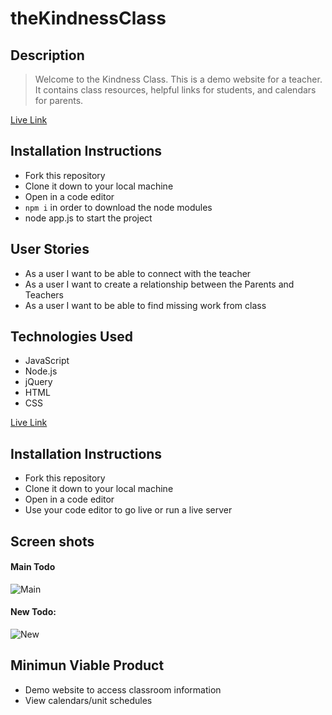 # theKindnessClass



## Description

>Welcome to the Kindness Class. This is a demo website for a teacher. It contains class resources, helpful links for students, and calendars for parents. 

[Live Link](https://kindness-teacher-demo.herokuapp.com/)

## Installation Instructions
* Fork this repository
* Clone it down to your local machine
* Open in a code editor
* ```npm i``` in order to download the node modules
* node app.js to start the project

## User Stories
- As a user I want to be able to connect with the teacher
- As a user I want to create a relationship between the Parents and Teachers
- As a user I want to be able to find missing work from class

## Technologies Used

* JavaScript
* Node.js
* jQuery
* HTML
* CSS


[Live Link](https://justinwhite814.github.io/todolist/)

## Installation Instructions
* Fork this repository
* Clone it down to your local machine
* Open in a code editor
* Use your code editor to go live or run a live server

## Screen shots
#### Main Todo
![Main](./images/)

#### New Todo:
![New](./images/T)
## Minimun Viable Product
* Demo website to access classroom information
* View calendars/unit schedules
